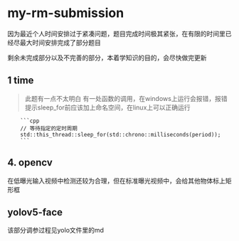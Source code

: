 # my-rm-submission
因为最近个人时间安排过于紧凑问题，题目完成时间极其紧张，在有限的时间里已经尽最大时间安排完成了部分题目

剩余未完成部分以及不完善的部分，本着学知识的目的，会尽快做完更新

## 1 time
> 此题有一点不太明白
> 有一处函数的调用，在windows上运行会报错，报错提示sleep_for前应该加上命名空间，在linux上可以正确运行
>


        ```cpp
        // 等待指定的定时周期
        std::this_thread::sleep_for(std::chrono::milliseconds(period));
        ```

## 4. opencv 

在低曝光输入视频中检测还较为合理，但在标准曝光视频中，会给其他物体标上矩形框

## yolov5-face
该部分调参过程见yolo文件里的md
